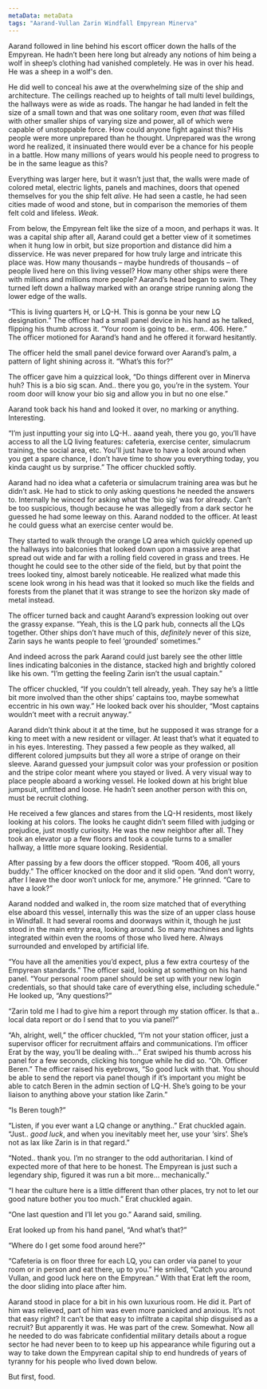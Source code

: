 ```yaml
---
metaData: metaData
tags: "Aarand-Vullan Zarin Windfall Empyrean Minerva"
---
```


Aarand followed in line behind his escort officer down the halls of the Empyrean. He hadn’t been here long but already any notions of him being a wolf in sheep’s clothing had vanished completely. He was in over his head. He was a sheep in a wolf's den. 

He did well to conceal his awe at the overwhelming size of the ship and architecture. The ceilings reached up to heights of tall multi level buildings, the hallways were as wide as roads. The hangar he had landed in felt the size of a small town and that was one solitary room, even *that* was filled with other smaller ships of varying size and power, all of which were capable of unstoppable force. How could anyone fight against this? His people were more unprepared than he thought. Unprepared was the wrong word he realized, it insinuated there would ever be a chance for his people in a battle. How many millions of years would his people need to progress to be in the same league as this? 

Everything was larger here, but it wasn’t just that, the walls were made of colored metal, electric lights, panels and machines, doors that opened themselves for you the ship felt *alive*. He had seen a castle, he had seen cities made of wood and stone, but in comparison the memories of them felt cold and lifeless. *Weak.*

From below, the Empyrean felt like the size of a moon, and perhaps it was. It was a capital ship after all, Aarand could get a better view of it sometimes when it hung low in orbit, but size proportion and distance did him a disservice. He was never prepared for how truly large and intricate this place was. How many thousands – maybe hundreds of thousands – of people lived here on this living vessel? How many other ships were there with millions and millions more people? Aarand’s head began to swim. They turned left down a hallway marked with an orange stripe running along the lower edge of the walls.

“This is living quarters H, or LQ-H. This is gonna be your new LQ designation.” The officer had a small panel device in his hand as he talked, flipping his thumb across it. “Your room is going to be.. erm.. 406. Here.” The officer motioned for Aarand’s hand and he offered it forward hesitantly.

The officer held the small panel device forward over Aarand’s palm, a pattern of light shining across it. “What’s this for?”

The officer gave him a quizzical look, “Do things different over in Minerva huh? This is a bio sig scan. And.. there you go, you’re in the system. Your room door will know your bio sig and allow you in but no one else.”

Aarand took back his hand and looked it over, no marking or anything. Interesting. 

“I’m just inputting your sig into LQ-H.. aaand yeah, there you go, you’ll have access to all the LQ living features: cafeteria, exercise center, simulacrum training, the social area, etc. You'll just have to have a look around when you get a spare chance, I don’t have time to show you everything today, you kinda caught us by surprise.” The officer chuckled softly.

Aarand had no idea what a cafeteria or simulacrum training area was but he didn’t ask. He had to stick to only asking questions he needed the answers to. Internally he winced for asking what the ‘bio sig’ was for already. Can’t be too suspicious, though because he was allegedly from a dark sector he guessed he had some leeway on this. Aarand nodded to the officer. At least he could guess what an exercise center would be. 

They started to walk through the orange LQ area which quickly opened up the hallways into balconies that looked down upon a massive area that spread out wide and far with a rolling field covered in grass and trees. He thought he could see to the other side of the field, but by that point the trees looked tiny, almost barely noticeable. He realized what made this scene look wrong in his head was that it looked so much like the fields and forests from the planet that it was strange to see the horizon sky made of metal instead.

The officer turned back and caught Aarand’s expression looking out over the grassy expanse. “Yeah, this is the LQ park hub, connects all the LQs together. Other ships don’t have much of this, *definitely* never of this size, Zarin says he wants people to feel ‘grounded’ sometimes.”

And indeed across the park Aarand could just barely see the other little lines indicating balconies in the distance, stacked high and brightly colored like his own. “I’m getting the feeling Zarin isn’t the usual captain.”

The officer chuckled, “If you couldn’t tell already, yeah. They say he’s a little bit more involved than the other ships’ captains too, maybe somewhat eccentric in his own way.” He looked back over his shoulder, “Most captains wouldn’t meet with a recruit anyway.”

Aarand didn’t think about it at the time, but he supposed it was strange for a king to meet with a new resident or villager. At least that’s what it equated to in his eyes. Interesting. They passed a few people as they walked, all different colored jumpsuits but they all wore a stripe of orange on their sleeve. Aarand guessed your jumpsuit color was your profession or position and the stripe color meant where you stayed or lived. A very visual way to place people aboard a working vessel. He looked down at his bright blue jumpsuit, unfitted and loose. He hadn’t seen another person with this on, must be recruit clothing. 

He received a few glances and stares from the LQ-H residents, most likely looking at his colors. The looks he caught didn’t seem filled with judging or prejudice, just mostly curiosity. He was the new neighbor after all. They took an elevator up a few floors and took a couple turns to a smaller hallway, a little more square looking. Residential. 

After passing by a few doors the officer stopped. “Room 406, all yours buddy.”  The officer knocked on the door and it slid open. “And don’t worry, after I leave the door won’t unlock for me, anymore.” He grinned. “Care to have a look?” 

Aarand nodded and walked in, the room size matched that of everything else aboard this vessel, internally this was the size of an upper class house in Windfall. It had several rooms and doorways within it, though he just stood in the main entry area, looking around. So many machines and lights integrated within even the rooms of those who lived here. Always surrounded and enveloped by artificial life.

“You have all the amenities you’d expect, plus a few extra courtesy of the Empyrean standards.” The officer said, looking at something on his hand panel. “Your personal room panel should be set up with your new login credentials, so that should take care of everything else, including schedule.” He looked up, “Any questions?”

“Zarin told me I had to give him a report through my station officer. Is that a.. local data report or do I send that to you via panel?”

“Ah, alright, well,” the officer chuckled, “I’m not your station officer, just a supervisor officer for recruitment affairs and communications. I’m officer Erat by the way, you’ll be dealing with…” Erat swiped his thumb across his panel for a few seconds, clicking his tongue while he did so. “Oh. Officer Beren.” The officer raised his eyebrows, “So good luck with that. You should be able to send the report via panel though if it’s important you might be able to catch Beren in the admin section of LQ-H. She’s going to be your liaison to anything above your station like Zarin.”

“Is Beren tough?”

“Listen, if you ever want a LQ change or anything..” Erat chuckled again. “Just.. *good luck*, and when you inevitably meet her, use your ‘sirs’. She’s not as lax like Zarin is in that regard.”

“Noted.. thank you. I’m no stranger to the odd authoritarian. I kind of expected more of that here to be honest. The Empyrean is just such a legendary ship, figured it was run a bit more… mechanically.”

“I hear the culture here is a little different than other places, try not to let our good nature bother you too much.” Erat chuckled again.

“One last question and I’ll let you go.” Aarand said, smiling.

Erat looked up from his hand panel, “And what’s that?”

“Where do I get some food around here?”

“Cafeteria is on floor three for each LQ, you can order via panel to your room or in person and eat there, up to you.” He smiled, “Catch you around Vullan, and good luck here on the Empyrean.” With that Erat left the room, the door sliding into place after him.

Aarand stood in place for a bit in his own luxurious room. He did it. Part of him was relieved, part of him was even more panicked and anxious. It’s not that easy right? It can’t be that easy to infiltrate a capital ship disguised as a recruit? But apparently it was. He was part of the crew. Somewhat. Now all he needed to do was fabricate confidential military details about a rogue sector he had never been to to keep up his appearance while figuring out a way to take down the Empyrean capital ship to end hundreds of years of tyranny for his people who lived down below. 

But first, food.